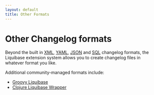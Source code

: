 ```yaml
---
layout: default
title: Other Formats
---
```


# Other Changelog formats

Beyond the built in [XML](xml_format.html), [YAML](yaml_format.html), [JSON](json_format.html) and [SQL](sql_format.html) changelog formats,
the Liquibase extension system allows you to create changelog files in whatever format you like.

Additional community-managed formats include:
- [Groovy Liquibase](https://github.com/liquibase/groovy-liquibase)
- [Clojure Liquibase Wrapper](https://github.com/kumarshantanu/clj-liquibase)
